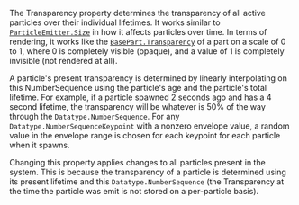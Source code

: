 The Transparency property determines the transparency of all active
particles over their individual lifetimes. It works similar to
[`ParticleEmitter.Size`](https://create.roblox.com/docs/reference/engine/classes/ParticleEmitter#Size) in how it affects particles over time. In
terms of rendering, it works like the [`BasePart.Transparency`](https://create.roblox.com/docs/reference/engine/classes/BasePart#Transparency) of a
part on a scale of 0 to 1, where 0 is completely visible (opaque), and a
value of 1 is completely invisible (not rendered at all).

A particle's present transparency is determined by linearly interpolating
on this NumberSequence using the particle's age and the particle's total
lifetime. For example, if a particle spawned 2 seconds ago and has a 4
second lifetime, the transparency will be whatever is 50% of the way
through the `Datatype.NumberSequence`. For any
`Datatype.NumberSequenceKeypoint` with a nonzero envelope value, a random
value in the envelope range is chosen for each keypoint for each particle
when it spawns.

Changing this property applies changes to all particles present in the
system. This is because the transparency of a particle is determined using
its present lifetime and this `Datatype.NumberSequence` (the Transparency
at the time the particle was emit is not stored on a per-particle basis).